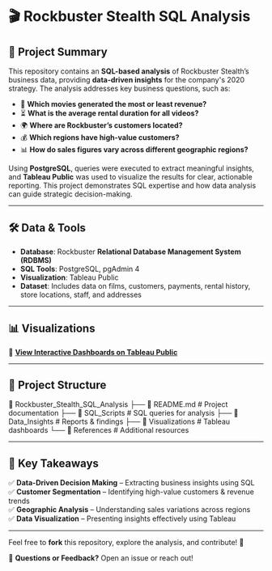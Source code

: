 # 🎬 Rockbuster Stealth SQL Analysis  

## 📌 Project Summary  
This repository contains an **SQL-based analysis** of Rockbuster Stealth’s business data, providing **data-driven insights** for the company's 2020 strategy. The analysis addresses key business questions, such as:  

- 🎥 **Which movies generated the most or least revenue?**  
- ⏳ **What is the average rental duration for all videos?**  
- 🌍 **Where are Rockbuster’s customers located?**  
- 💰 **Which regions have high-value customers?**  
- 📊 **How do sales figures vary across different geographic regions?**  

Using **PostgreSQL**, queries were executed to extract meaningful insights, and **Tableau Public** was used to visualize the results for clear, actionable reporting. This project demonstrates SQL expertise and how data analysis can guide strategic decision-making.  

---

## 🛠️ Data & Tools  

- **Database**: Rockbuster **Relational Database Management System (RDBMS)**  
- **SQL Tools**: PostgreSQL, pgAdmin 4  
- **Visualization**: Tableau Public  
- **Dataset**: Includes data on films, customers, payments, rental history, store locations, staff, and addresses  

---

## 📊 Visualizations  
🔗 **[View Interactive Dashboards on Tableau Public](#)**  

---

## 📂 Project Structure  
📁 Rockbuster_Stealth_SQL_Analysis
├── 📜 README.md # Project documentation
├── 📂 SQL_Scripts # SQL queries for analysis
├── 📂 Data_Insights # Reports & findings
├── 📂 Visualizations # Tableau dashboards
└── 📂 References # Additional resources


---

## 🚀 Key Takeaways  
✅ **Data-Driven Decision Making** – Extracting business insights using SQL  
✅ **Customer Segmentation** – Identifying high-value customers & revenue trends  
✅ **Geographic Analysis** – Understanding sales variations across regions  
✅ **Data Visualization** – Presenting insights effectively using Tableau  

---

Feel free to **fork** this repository, explore the analysis, and contribute! 🚀  

📧 **Questions or Feedback?** Open an issue or reach out!  



